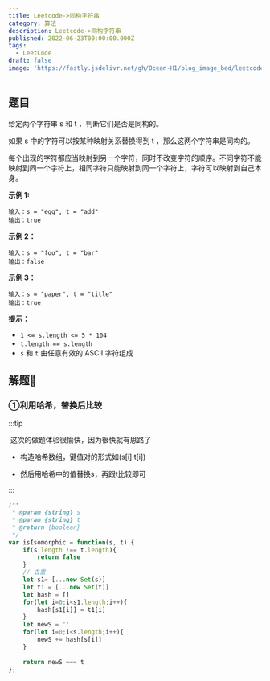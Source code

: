 ```yaml
---
title: Leetcode->同构字符串
category: 算法
description: Leetcode->同构字符串
published: 2022-06-23T00:00:00.000Z
tags:
  - LeetCode
draft: false
image: 'https://fastly.jsdelivr.net/gh/Ocean-H1/blog_image_bed/leetcode.png'
---
```


## 题目

给定两个字符串 s 和 t ，判断它们是否是同构的。

如果 s 中的字符可以按某种映射关系替换得到 t ，那么这两个字符串是同构的。

每个出现的字符都应当映射到另一个字符，同时不改变字符的顺序。不同字符不能映射到同一个字符上，相同字符只能映射到同一个字符上，字符可以映射到自己本身。

**示例 1:**

```
输入：s = "egg", t = "add"
输出：true
```



**示例 2：**

```
输入：s = "foo", t = "bar"
输出：false
```

**示例 3：**

```
输入：s = "paper", t = "title"
输出：true
```

**提示：**



- `1 <= s.length <= 5 * 104`
- `t.length == s.length`
- `s` 和 `t` 由任意有效的 ASCII 字符组成

## 解题:key:

### ①利用哈希，替换后比较

:::tip

​	这次的做题体验很愉快，因为很快就有思路了

* 构造哈希数组，键值对的形式如(s[i]:t[i])

* 然后用哈希中的值替换s，再跟t比较即可

:::

```javascript
/**
 * @param {string} s
 * @param {string} t
 * @return {boolean}
 */
var isIsomorphic = function(s, t) {
    if(s.length !== t.length){
        return false
    }
    // 去重
    let s1= [...new Set(s)]
    let t1 = [...new Set(t)]
    let hash = []
    for(let i=0;i<s1.length;i++){
        hash[s1[i]] = t1[i]
    }
    let newS = ''
    for(let i=0;i<s.length;i++){
        newS += hash[s[i]]
    }
    
    return newS === t
};
```


